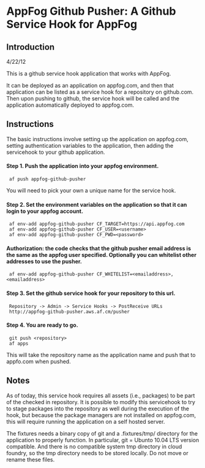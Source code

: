 AppFog Github Pusher: A Github Service Hook for AppFog
=========================================================


Introduction
------------

4/22/12

This is a github service hook application that works with AppFog.

It can be deployed as an application on appfog.com, and then
that application can be listed as a service hook for a repository on
github.com.  Then upon pushing to github, the service hook will be
called and the application automatically deployed to appfog.com.


Instructions
------------

The basic instructions involve setting up the application on
appfog.com, setting authentication variables to the
application, then adding the servicehook to your github application.


#### Step 1. Push the application into your appfog environment. 

     af push appfog-github-pusher

You will need to pick your own a unique name for the service hook.

#### Step 2. Set the environment variables on the application so that it can login to your appfog account.  

     af env-add appfog-github-pusher CF_TARGET=https://api.appfog.com
     af env-add appfog-github-pusher CF_USER=<username>
     af env-add appfog-github-pusher CF_PWD=<password>

#### Authorization: the code checks that the github pusher email address is the same as the appfog user specified.  Optionally you can whitelist other addresses to use the pusher.

     af env-add appfog-github-pusher CF_WHITELIST=<emailaddress>,<emailaddress>

#### Step 3. Set the github service hook for your repository to this url.

     Repository -> Admin -> Service Hooks -> PostReceive URLs
     http://appfog-github-pusher.aws.af.cm/pusher


#### Step 4.  You are ready to go.  

     git push <repository>
     af apps

This will take the repository name as the application name and push that to appfo.com when pushed.


Notes
-----

As of today, this service hook requires all assets (i.e., packages) to
be part of the checked in repository. It is possible to modify this
servicehook to try to stage packages into the repository as well
during the execution of the hook, but because the package managers are
not installed on appfog.com, this will require running the
application on a self hosted server.

The fixtures needs a binary copy of git and a .fixtures/tmp/ directory
for the application to properly function.  In particular, git = Ubunto
10.04 LTS version compatible.  And there is no compatible system tmp
directory in cloud foundry, so the tmp directory needs to be stored
locally.  Do not move or rename these files.


